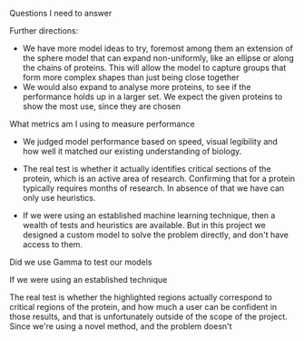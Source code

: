 Questions I need to answer

Further directions:
 - We have more model ideas to try, foremost among them an extension of the sphere model that can expand non-uniformly, like an ellipse or along the chains of proteins. This will allow the model to capture groups that form more complex shapes than just being close together 
 - We would also expand to analyse more proteins, to see if the performance holds up in a larger set. We expect the given proteins to show the most use, since they are chosen 



What metrics am I using to measure performance
 - We judged model performance based on speed, visual legibility and how well it matched our existing understanding of biology.

 - The real test is whether it actually identifies critical sections of the protein, which is an active area of research. Confirming that for a protein typically requires months of research. In absence of that we have can only use heuristics.

 - If we were using an established machine learning technique, then a wealth of tests and heuristics are available. But in this project we designed a custom model to solve the problem directly, and don't have access to them. 



Did we use Gamma to test our models



 If we were using an established technique
 
 The real test is whether the highlighted regions actually correspond to critical regions of the protein, and how much a user can be confident in those results, and that is unfortunately outside of the scope of the project. 
 Since we're using a novel method, and the problem doesn't
